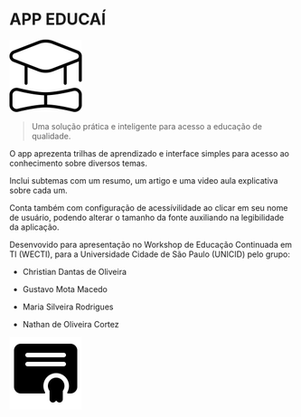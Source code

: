 # APP EDUCAÍ

<img src="https://github.com/gustavomotamacedo/Educai/blob/main/app/src/main/res/drawable/educai_logo.png?raw=true" width="128"/>

> Uma solução prática e inteligente para acesso a educação de qualidade.

O app aprezenta trilhas de aprendizado e interface simples para acesso ao conhecimento sobre diversos temas.

Inclui subtemas com um resumo, um artigo e uma video aula explicativa sobre cada um.

Conta também com configuração de acessívilidade ao clicar em seu nome de usuário, podendo alterar o tamanho da fonte auxiliando na legibilidade da aplicação.

Desenvovido para apresentação no Workshop de Educação Continuada em TI (WECTI), para a Universidade Cidade de São Paulo (UNICID) pelo grupo:

- Christian Dantas de Oliveira

- Gustavo Mota Macedo

- Maria Silveira Rodrigues

- Nathan de Oliveira Cortez

<img src="https://github.com/gustavomotamacedo/Educai/blob/main/app/src/main/res/drawable/educai_ponto.png?raw=true" width="128"/>
